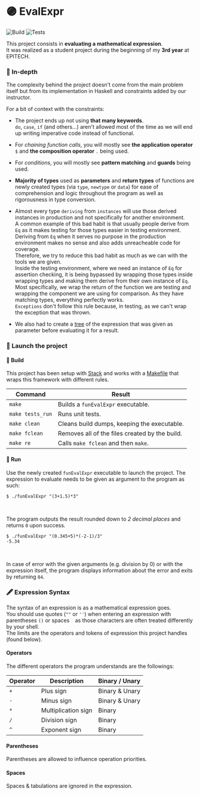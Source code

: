 # 🟣 EvalExpr

![Build](https://github.com/guillaumebogard/EvalExpr/actions/workflows/build.yml/badge.svg)
![Tests](https://github.com/guillaumebogard/EvalExpr/actions/workflows/tests.yml/badge.svg)

This project consists in **evaluating a mathematical expression**.<br />
It was realized as a student project during the beginning of my **3rd year** at EPITECH.

### 🔎 In-depth

The complexity behind the project doesn't come from the main problem itself but from its implementation in Haskell and constraints added by our instructor.

For a bit of context with the constraints:

- The project ends up not using **that many keywords**.<br />
`do`, `case`, `if` (and others...) aren't allowed most of the time as we will end up writing imperative code instead of functional.

- For *chaining function calls*, you will mostly see **the application operator** `$` and **the composition operator** `.` being used.

- For *conditions*, you will mostly see **pattern matching** and **guards** being used.

- **Majority of types** used as **parameters** and **return types** of functions are newly created types (via `type`, `newtype` or `data`) for ease of comprehension and logic throughout the program as well as rigorousness in type conversion.

- Almost every type `deriving` from `instances` will use those derived instances in production and not specifically for another environment.<br />
A common example of this bad habit is that usually people derive from `Eq` as it makes testing for those types easier in testing environment.<br />
Deriving from `Eq` when it serves no purpose in the production environment makes no sense and also adds unreacheable code for coverage.<br />
Therefore, we try to reduce this bad habit as much as we can with the tools we are given.<br />
Inside the testing environment, where we need an instance of `Eq` for assertion checking, it is being bypassed by wrapping those types inside wrapping types and making them derive from their own instance of `Eq`.<br />
Most specifically, we wrap the return of the function we are testing and wrapping the component we are using for comparison. As they have matching types, everything perfectly works.<br />
`Exceptions` don't follow this rule because, in testing, as we can't wrap the exception that was thrown.

- We also had to create a [tree](https://en.wikipedia.org/wiki/Tree_(graph_theory)) of the expression that was given as parameter before evaluating it for a result.

### 🚀 Launch the project

#### 🔨 Build

This project has been setup with [Stack](https://docs.haskellstack.org/en/stable/README/) and works with a [Makefile](https://en.wikipedia.org/wiki/Make_(software)) that wraps this framework with different rules.

| Command          | Result                                          |
| ---------------- | ----------------------------------------------- |
| `make`           | Builds a ```funEvalExpr``` executable.          |
| `make tests_run` | Runs unit tests.                                |
| `make clean`     | Cleans build dumps, keeping the executable.     |
| `make fclean`    | Removes all of the files created by the build.  |
| `make re`        | Calls `make fclean` and then `make`.            |

#### 🤖 Run

Use the newly created `funEvalExpr` executable to launch the project.
The expression to evaluate needs to be given as argument to the program as such:

```
$ ./funEvalExpr "(3+1.5)*3"
```
<br />

The program outputs the result rounded down to *2 decimal places* and returns `0` upon success.

```
$ ./funEvalExpr "(0.345+5)*(-2-1)/3"
-5.34
```
<br />

In case of error with the given arguments (e.g. division by 0) or with the expression itself, the program displays information about the error and exits by returning `84`.

### 🖋️ Expression Syntax

The syntax of an expression is as a mathematical expression goes.<br />
You should use quotes (`""` or `''`) when entering an expression with parentheses `()` or spaces ` ` as those characters are often treated differently by your shell.<br />
The limits are the operators and tokens of expression this project handles (found below).

#### Operators

The different operators the program understands are the followings:

| Operator | Description         | Binary / Unary |
| -------- | ------------------- | -------------- |
| `+`      | Plus sign           | Binary & Unary |
| `-`      | Minus sign          | Binary & Unary |
| `*`      | Multiplication sign | Binary         |
| `/`      | Division sign       | Binary         |
| `^`      | Exponent sign       | Binary         |

#### Parentheses

Parentheses are allowed to influence operation priorities.

#### Spaces

Spaces & tabulations are ignored in the expression.
